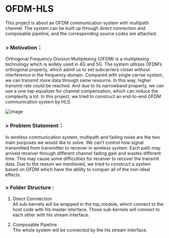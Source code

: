 # OFDM-HLS
This project is about an OFDM communication system with multipath channel.
The system can be built up through direct connection and composable pipeline, and the corresponding source codes are attached.

### > Motivation：

Orthogonal Frequency Division Multiplexing (OFDM) is a multiplexing technology which is widely used in 4G and 5G. The system utilizes OFDM’s orthogonal property, which admit us to set subcarriers closer without interference in the frequency domain. Compared with single carrier system, we can transmit more data through same resource. In this way, higher transmit rate could be reached. And due to its narrowband property, we can use a one-tap equalizer for channel compensation, which can reduce the complexity a lot. In this project, we tried to construct an end-to-end OFDM communication system by HLS.

![image](https://user-images.githubusercontent.com/102524142/174599266-031b3a6c-852f-442a-858c-c50b011f02cd.png)


### > Problem Statement：

In wireless communication system, multipath and fading noise are the two main purposes we would like to solve. We can’t control how signal transmitted from transmitter to receiver in wireless system. Each path may arrived receiver through different channel fading gain and wastes different time. This may cause some difficulties for receiver to recover the transmit data. Due to the reason we mentioned, we tried to construct a system based on OFDM which have the ability to conquer all of the non-ideal effects.


### > Folder Structure :

1. Direct Conntection  
All sub-kernels will be wrapped in the top_module, which connect to the host code with hls master interface. Those sub-kernels will connect to each other with hls stream interface.

2. Composable Pipeline  
The whole system will be connected by the hls stream interface.
